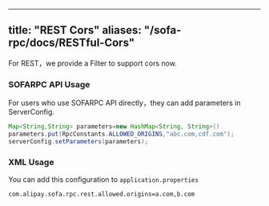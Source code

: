 
---

title: "REST Cors"
aliases: "/sofa-rpc/docs/RESTful-Cors"
---

For REST，we provide a Filter to support cors now.

### SOFARPC API Usage

For users who use SOFARPC API directly，they can add parameters in  ServerConfig.

```java
Map<String,String> parameters=new HashMap<String, String>()
parameters.put(RpcConstants.ALLOWED_ORIGINS,"abc.com,cdf.com");
serverConfig.setParameters(parameters);
```

### XML Usage

You can add this configuration to `application.properties`

```xml
com.alipay.sofa.rpc.rest.allowed.origins=a.com,b.com

```
